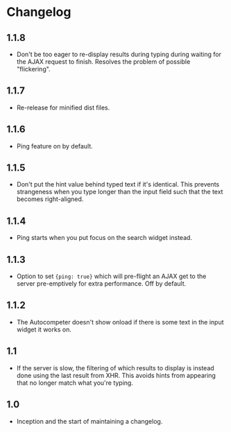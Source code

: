 # Changelog


## 1.1.8

 * Don't be too eager to re-display results during typing during
   waiting for the AJAX request to finish. Resolves the problem of
   possible "flickering".

## 1.1.7

 * Re-release for minified dist files.

## 1.1.6

 * Ping feature on by default.

## 1.1.5

 * Don't put the hint value behind typed text if it's identical. This
   prevents strangeness when you type longer than the input field such
   that the text becomes right-aligned.

## 1.1.4

 * Ping starts when you put focus on the search widget instead.

## 1.1.3

 * Option to set `{ping: true}` which will pre-flight an AJAX get to the
   server pre-emptively for extra performance. Off by default.

## 1.1.2

 * The Autocompeter doesn't show onload if there is some text in the input
   widget it works on.

## 1.1

 * If the server is slow, the filtering of which results to display is instead
   done using the last result from XHR. This avoids hints from appearing
   that no longer match what you're typing.

## 1.0

 * Inception and the start of maintaining a changelog.
